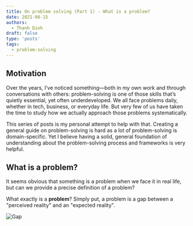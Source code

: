 ```yaml
---
title: On problem solving (Part 1) - What is a problem?
date: 2021-06-15
authors:
  - Thanh Dinh
draft: false
type: 'posts'
tags:
  - problem-solving
---
```


## Motivation

Over the years, I’ve noticed something—both in my own work and through conversations with others: problem-solving is one of those skills that’s quietly essential, yet often underdeveloped. We all face problems daily, whether in tech, business, or everyday life. But very few of us have taken the time to study how we actually approach those problems systematically.

This series of posts is my personal attempt to help with that. Creating a general guide on problem-solving is hard as a lot of problem-solving is domain-specific. Yet I believe having a solid, general foundation of understanding about the problem-solving process and frameworks is very helpful.

## What is a problem?

It seems obvious that something is a problem when we face it in real life, but can we provide a precise definition of a problem?
 
What exactly is a **problem**? Simply put, a problem is a gap between a "perceived reality" and an "expected reality".

![Gap](/images/gap2.png)
